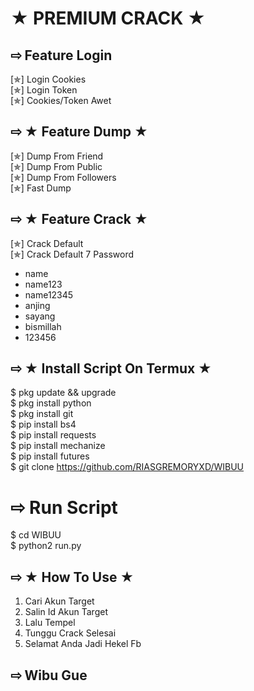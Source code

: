 # ★ PREMIUM CRACK ★
## ⇨  Feature Login
[✯] Login Cookies  
[✯] Login Token  
[✯] Cookies/Token Awet  
## ⇨ ★ Feature Dump ★
[✯] Dump From Friend  
[✯] Dump From Public  
[✯] Dump From Followers  
[✯] Fast Dump  
## ⇨ ★ Feature Crack ★
[✯] Crack Default  
[✯] Crack Default 7 Password  
- name  
- name123  
- name12345  
- anjing  
- sayang  
- bismillah
- 123456
## ⇨ ★ Install Script On Termux ★
$ pkg update && upgrade  
$ pkg install python  
$ pkg install git  
$ pip install bs4  
$ pip install requests  
$ pip install mechanize  
$ pip install futures   
$ git clone
https://github.com/RIASGREMORYXD/WIBUU
# ⇨  Run Script
$ cd WIBUU  
$ python2 run.py  
## ⇨ ★ How To Use ★
1. Cari Akun Target
2. Salin Id Akun Target
3. Lalu Tempel 
4. Tunggu Crack Selesai
5. Selamat Anda Jadi Hekel Fb

## ⇨ Wibu Gue 
